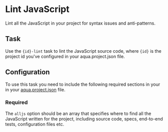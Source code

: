 # Lint JavaScript

Lint all the JavaScript in your project for syntax issues and anti-patterns.

## Task

Use the `{id}-lint` task to lint the JavaScript source code, where `{id}` is the project id you've configured in your aqua.project.json file.

## Configuration

To use this task you need to include the following required sections in your in your [aqua.project.json](https://github.com/daniellmb/AQUA#user-content-aquaprojectjson) file.

### Required

The `alljs` option should be an array that specifies where to find all the JavaScript written for the project, including source code, specs, end-to-end tests, configuration files etc.

